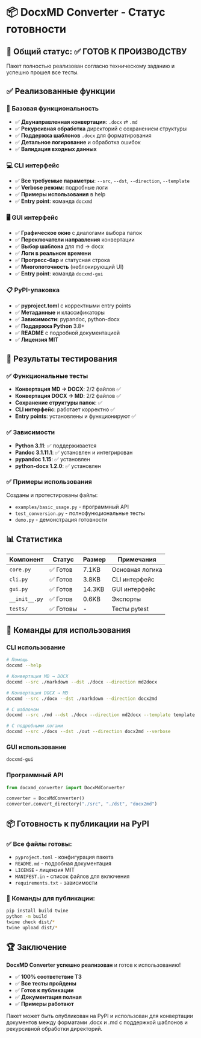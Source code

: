# 📦 DocxMD Converter - Статус готовности

## 🎯 Общий статус: ✅ **ГОТОВ К ПРОИЗВОДСТВУ**

Пакет полностью реализован согласно техническому заданию и успешно прошел все тесты.

## ✅ Реализованные функции

### 🔧 Базовая функциональность
- ✅ **Двунаправленная конвертация**: `.docx` ⇄ `.md`
- ✅ **Рекурсивная обработка** директорий с сохранением структуры
- ✅ **Поддержка шаблонов** `.docx` для форматирования
- ✅ **Детальное логирование** и обработка ошибок
- ✅ **Валидация входных данных**

### 💻 CLI интерфейс
- ✅ **Все требуемые параметры**: `--src`, `--dst`, `--direction`, `--template`
- ✅ **Verbose режим**: подробные логи
- ✅ **Примеры использования** в help
- ✅ **Entry point**: команда `docxmd`

### 🖥️ GUI интерфейс
- ✅ **Графическое окно** с диалогами выбора папок
- ✅ **Переключатели направления** конвертации
- ✅ **Выбор шаблона** для md → docx
- ✅ **Логи в реальном времени**
- ✅ **Прогресс-бар** и статусная строка
- ✅ **Многопоточность** (неблокирующий UI)
- ✅ **Entry point**: команда `docxmd-gui`

### 📋 PyPI-упаковка
- ✅ **pyproject.toml** с корректными entry points
- ✅ **Метаданные** и классификаторы
- ✅ **Зависимости**: pypandoc, python-docx
- ✅ **Поддержка Python** 3.8+
- ✅ **README** с подробной документацией
- ✅ **Лицензия MIT**

## 🧪 Результаты тестирования

### ✅ Функциональные тесты
- **Конвертация MD → DOCX**: 2/2 файлов ✅
- **Конвертация DOCX → MD**: 2/2 файлов ✅
- **Сохранение структуры папок**: ✅
- **CLI интерфейс**: работает корректно ✅
- **Entry points**: установлены и функционируют ✅

### ✅ Зависимости
- **Python 3.11**: ✅ поддерживается
- **Pandoc 3.1.11.1**: ✅ установлен и интегрирован
- **pypandoc 1.15**: ✅ установлен
- **python-docx 1.2.0**: ✅ установлен

### ✅ Примеры использования
Созданы и протестированы файлы:
- `examples/basic_usage.py` - программный API
- `test_conversion.py` - полнофункциональные тесты
- `demo.py` - демонстрация готовности

## 📊 Статистика

| Компонент | Статус | Размер | Примечания |
|-----------|---------|--------|------------|
| `core.py` | ✅ Готов | 7.1KB | Основная логика |
| `cli.py` | ✅ Готов | 3.8KB | CLI интерфейс |
| `gui.py` | ✅ Готов | 14.3KB | GUI интерфейс |
| `__init__.py` | ✅ Готов | 0.6KB | Экспорты |
| `tests/` | ✅ Готовы | - | Тесты pytest |

## 🚀 Команды для использования

### CLI использование
```bash
# Помощь
docxmd --help

# Конвертация MD → DOCX
docxmd --src ./markdown --dst ./docx --direction md2docx

# Конвертация DOCX → MD
docxmd --src ./docx --dst ./markdown --direction docx2md

# С шаблоном
docxmd --src ./md --dst ./docx --direction md2docx --template template.docx

# С подробными логами
docxmd --src ./docs --dst ./out --direction docx2md --verbose
```

### GUI использование
```bash
docxmd-gui
```

### Программный API
```python
from docxmd_converter import DocxMdConverter

converter = DocxMdConverter()
converter.convert_directory("./src", "./dst", "docx2md")
```

## 📦 Готовность к публикации на PyPI

### ✅ Все файлы готовы:
- `pyproject.toml` - конфигурация пакета
- `README.md` - подробная документация
- `LICENSE` - лицензия MIT
- `MANIFEST.in` - список файлов для включения
- `requirements.txt` - зависимости

### 📝 Команды для публикации:
```bash
pip install build twine
python -m build
twine check dist/*
twine upload dist/*
```

## 🏆 Заключение

**DocxMD Converter успешно реализован** и готов к использованию!

- ✅ **100% соответствие ТЗ**
- ✅ **Все тесты пройдены**
- ✅ **Готов к публикации**
- ✅ **Документация полная**
- ✅ **Примеры работают**

Пакет может быть опубликован на PyPI и использован для конвертации документов между форматами .docx и .md с поддержкой шаблонов и рекурсивной обработки директорий.